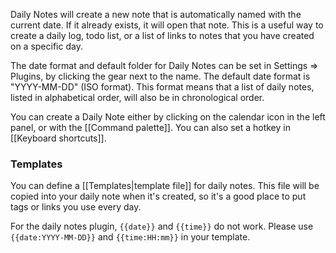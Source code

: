 Daily Notes will create a new note that is automatically named with the current date. If it already exists, it will open that note. This is a useful way to create a daily log, todo list, or a list of links to notes that you have created on a specific day.  

The date format and default folder for Daily Notes can be set in Settings => Plugins, by clicking the gear next to the name.  The default date format is "YYYY-MM-DD" (ISO format). This format means that a list of daily notes, listed in alphabetical order, will also be in chronological order. 

You can create a Daily Note either by clicking on the calendar icon in the left panel, or with the [[Command palette]]. You can also set a hotkey in [[Keyboard shortcuts]].

### Templates
You can define a [[Templates|template file]] for daily notes. This file will be copied into your daily note when it's created, so it's a good place to put tags or links you use every day.

For the daily notes plugin, `{{date}}` and `{{time}}` do not work. Please use `{{date:YYYY-MM-DD}}` and `{{time:HH:mm}}` in your template.
